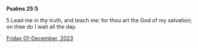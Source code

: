 **Psalms 25:5**

5 Lead me in thy truth, and teach me: for thou art the God of my salvation; on thee do I wait all the day.

[Friday 01-December, 2023](https://getbible.life/kjv/Psalms/25/5)
